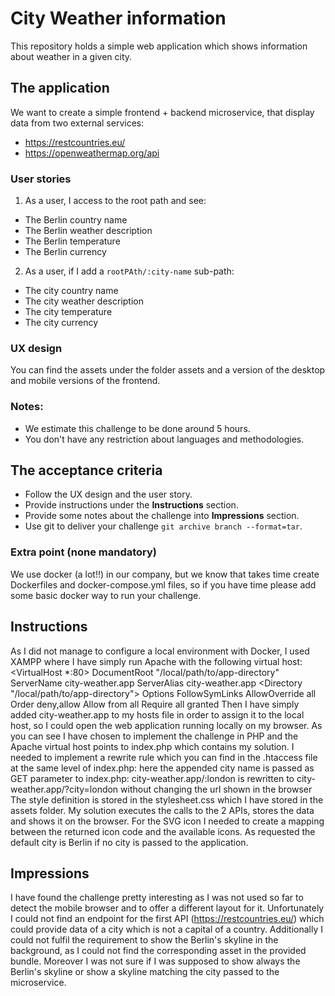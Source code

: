 # City Weather information

This repository holds a simple web application which shows information about weather in a given city.

## The application

We want to create a simple frontend + backend microservice,
that display data from two external services:

* https://restcountries.eu/
* https://openweathermap.org/api

### User stories

1. As a user, I access to the root path and see:
* The Berlin country name
* The Berlin weather description
* The Berlin temperature
* The Berlin currency

2. As a user, if I add a `rootPAth/:city-name` sub-path:
* The city country name
* The city weather description
* The city temperature
* The city currency

### UX design

You can find the assets under the folder assets and a version of the desktop and mobile versions of the frontend.

### Notes:

* We estimate this challenge to be done around 5 hours.
* You don't have any restriction about languages and methodologies.

## The acceptance criteria

* Follow the UX design and the user story.
* Provide instructions under the **Instructions** section.
* Provide some notes about the challenge into **Impressions** section.
* Use git to deliver your challenge `git archive branch --format=tar`.

### Extra point (none mandatory)

We use docker (a lot!!) in our company,
but we know that takes time create Dockerfiles and docker-compose.yml files,
so if you have time please add some basic docker way to run your challenge.

## Instructions

As I did not manage to configure a local environment with Docker, I used XAMPP where I have simply run Apache with the following virtual host:
<VirtualHost *:80>
    DocumentRoot "/local/path/to/app-directory"
    ServerName city-weather.app
    ServerAlias city-weather.app
    <Directory "/local/path/to/app-directory">
        Options FollowSymLinks
        AllowOverride all
        Order deny,allow
    Allow from all
    Require all granted
    </Directory>
</VirtualHost>
Then I have simply added city-weather.app to my hosts file in order to assign it to the local host, so I could open the web application running locally on my browser.
As you can see I have chosen to implement the challenge in PHP and the Apache virtual host points to index.php which contains my solution.
I needed to implement a rewrite rule which you can find in the .htaccess file at the same level of index.php: here the appended city name is passed as GET parameter to index.php:
city-weather.app/:london is rewritten to city-weather.app/?city=london without changing the url shown in the browser
The style definition is stored in the stylesheet.css which I have stored in the assets folder.
My solution executes the calls to the 2 APIs, stores the data and shows it on the browser. For the SVG icon I needed to create a mapping between the returned icon code and the available icons.
As requested the default city is Berlin if no city is passed to the application.

## Impressions

I have found the challenge pretty interesting as I was not used so far to detect the mobile browser and to offer a different layout for it.
Unfortunately I could not find an endpoint for the first API (https://restcountries.eu/) which could provide data of a city which is not a capital of a country.
Additionally I could not fulfil the requirement to show the Berlin's skyline in the background, as I could not find the corresponding asset in the provided bundle.
Moreover I was not sure if I was supposed to show always the Berlin's skyline or show a skyline matching the city passed to the microservice. 

